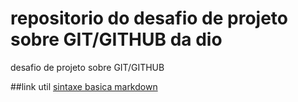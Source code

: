 # repositorio do desafio de projeto sobre GIT/GITHUB da dio
desafio de projeto sobre GIT/GITHUB

##link util
[sintaxe basica markdown](https://www.markdownguide.org/)
